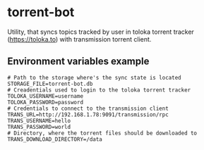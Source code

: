 # torrent-bot
Utility, that syncs topics tracked by user in toloka torrent tracker (https://toloka.to) with transmission torrent client.

## Environment variables example
```
# Path to the storage where's the sync state is located
STORAGE_FILE=torrent-bot.db
# Creadentials used to login to the toloka torrent tracker
TOLOKA_USERNAME=username
TOLOKA_PASSWORD=password
# Credentials to connect to the transmission client
TRANS_URL=http://192.168.1.78:9091/transmission/rpc
TRANS_USERNAME=hello
TRANS_PASSWORD=world
# Directory, where the torrent files should be downloaded to
TRANS_DOWNLOAD_DIRECTORY=/data
```
